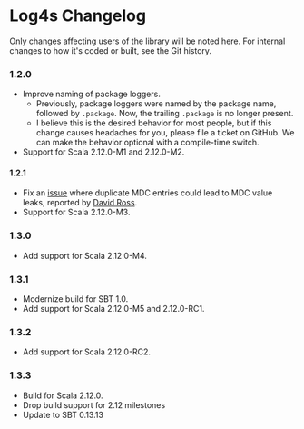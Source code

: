 # Log4s Changelog

Only changes affecting users of the library will be noted here. For internal
changes to how it's coded or built, see the Git history.

### 1.2.0
   * Improve naming of package loggers.
      * Previously, package loggers were named by the package name, followed
        by `.package`. Now, the trailing `.package` is no longer present.
      * I believe this is the desired behavior for most people, but if this
        change causes headaches for you, please file a ticket on GitHub. We
        can make the behavior optional with a compile-time switch.
   * Support for Scala 2.12.0-M1 and 2.12.0-M2.

#### 1.2.1

   * Fix an [issue](https://github.com/Log4s/log4s/issues/10) where
     duplicate MDC entries could lead to MDC value leaks, reported by
     [David Ross](https://github.com/dyross).
   * Support for Scala 2.12.0-M3.

### 1.3.0
   * Add support for Scala 2.12.0-M4.

### 1.3.1
   * Modernize build for SBT 1.0.
   * Add support for Scala 2.12.0-M5 and 2.12.0-RC1.

### 1.3.2
   * Add support for Scala 2.12.0-RC2.

### 1.3.3
   * Build for Scala 2.12.0.
   * Drop build support for 2.12 milestones
   * Update to SBT 0.13.13

